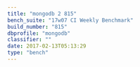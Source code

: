 ```yaml
---
title: "mongodb 2 815"
bench_suite: "17w07 CI Weekly Benchmark"
build_number: "815"
dbprofile: "mongodb"
classifier: ""
date: 2017-02-13T05:13:29
type: "bench"
---
```

